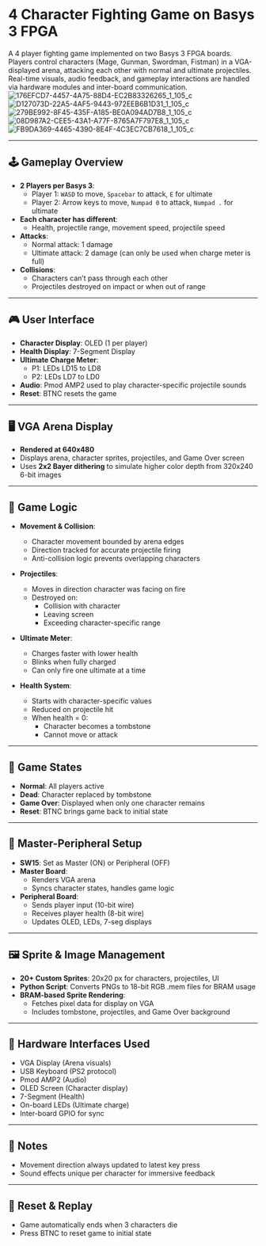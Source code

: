 # 4 Character Fighting Game on Basys 3 FPGA

A 4 player fighting game implemented on two Basys 3 FPGA boards. Players control characters (Mage, Gunman, Swordman, Fistman) in a VGA-displayed arena, attacking each other with normal and ultimate projectiles. Real-time visuals, audio feedback, and gameplay interactions are handled via hardware modules and inter-board communication.
![176EFCD7-4457-4A75-88D4-EC2B83326265_1_105_c](https://github.com/user-attachments/assets/e492c1ed-8ffa-4db0-a041-84be8155c4d9)
![D127073D-22A5-4AF5-9443-972EEB6B1D31_1_105_c](https://github.com/user-attachments/assets/8649c9c0-547c-4ed4-9405-3cc9ccece397)
![279BE992-8F45-435F-A185-BE0A094AD7B8_1_105_c](https://github.com/user-attachments/assets/59f17532-4268-4b09-86ef-2f465a0a9b9b)
![08D987A2-CEE5-43A1-A77F-8765A7F797E8_1_105_c](https://github.com/user-attachments/assets/13006d42-945b-4193-9c84-8211bd7194b0)
![FB9DA369-4465-4390-8E4F-4C3EC7CB7618_1_105_c](https://github.com/user-attachments/assets/f88fb4e8-950e-48f8-a648-743891f5935f)


---

## 🕹 Gameplay Overview

- **2 Players per Basys 3**: 
  - Player 1: `WASD` to move, `Spacebar` to attack, `E` for ultimate
  - Player 2: Arrow keys to move, `Numpad 0` to attack, `Numpad .` for ultimate
- **Each character has different**: 
  - Health, projectile range, movement speed, projectile speed
- **Attacks**: 
  - Normal attack: 1 damage
  - Ultimate attack: 2 damage (can only be used when charge meter is full)
- **Collisions**: 
  - Characters can’t pass through each other
  - Projectiles destroyed on impact or when out of range

---

## 🎮 User Interface

- **Character Display**: OLED (1 per player)
- **Health Display**: 7-Segment Display
- **Ultimate Charge Meter**: 
  - P1: LEDs LD15 to LD8
  - P2: LEDs LD7 to LD0
- **Audio**: Pmod AMP2 used to play character-specific projectile sounds
- **Reset**: BTNC resets the game

---

## 🖥 VGA Arena Display

- **Rendered at 640x480**
- Displays arena, character sprites, projectiles, and Game Over screen
- Uses **2x2 Bayer dithering** to simulate higher color depth from 320x240 6-bit images

---

## 🧠 Game Logic

- **Movement & Collision**:
  - Character movement bounded by arena edges
  - Direction tracked for accurate projectile firing
  - Anti-collision logic prevents overlapping characters

- **Projectiles**:
  - Moves in direction character was facing on fire
  - Destroyed on:
    - Collision with character
    - Leaving screen
    - Exceeding character-specific range

- **Ultimate Meter**:
  - Charges faster with lower health
  - Blinks when fully charged
  - Can only fire one ultimate at a time

- **Health System**:
  - Starts with character-specific values
  - Reduced on projectile hit
  - When health = 0:
    - Character becomes a tombstone
    - Cannot move or attack

---

## 🔄 Game States

- **Normal**: All players active
- **Dead**: Character replaced by tombstone
- **Game Over**: Displayed when only one character remains
- **Reset**: BTNC brings game back to initial state

---

## 🔗 Master-Peripheral Setup

- **SW15**: Set as Master (ON) or Peripheral (OFF)
- **Master Board**:
  - Renders VGA arena
  - Syncs character states, handles game logic
- **Peripheral Board**:
  - Sends player input (10-bit wire)
  - Receives player health (8-bit wire)
  - Updates OLED, LEDs, 7-seg displays

---

## 🖼 Sprite & Image Management

- **20+ Custom Sprites**: 20x20 px for characters, projectiles, UI
- **Python Script**: Converts PNGs to 18-bit RGB .mem files for BRAM usage
- **BRAM-based Sprite Rendering**:
  - Fetches pixel data for display on VGA
  - Includes tombstone, projectiles, and Game Over background

---

## 🔧 Hardware Interfaces Used

- VGA Display (Arena visuals)
- USB Keyboard (PS2 protocol)
- Pmod AMP2 (Audio)
- OLED Screen (Character display)
- 7-Segment (Health)
- On-board LEDs (Ultimate charge)
- Inter-board GPIO for sync

---

## 📌 Notes

- Movement direction always updated to latest key press
- Sound effects unique per character for immersive feedback

---

## 🚀 Reset & Replay

- Game automatically ends when 3 characters die
- Press BTNC to reset game to initial state
